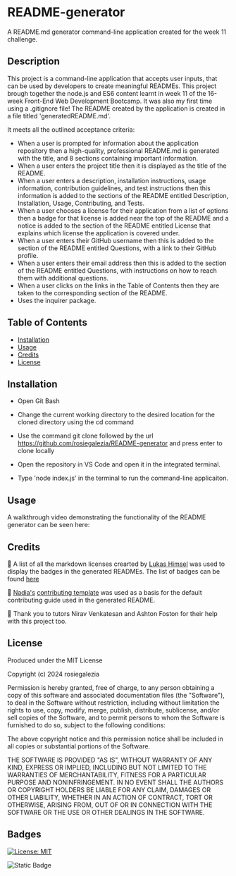 # README-generator
A README.md generator command-line application created for the week 11 challenge.

## Description

This project is a command-line application that accepts user inputs, that can be used by developers to create meaningful READMEs. This project brough together the node.js and ES6 content learnt in week 11 of the 16-week Front-End Web Development Bootcamp. It was also my first time using a .gitignore file! The README created by the application is created in a file titled 'generatedREADME.md'.

It meets all the outlined acceptance criteria:
 * When a user is prompted for information about the application repository then a high-quality, professional README.md is generated with the title, and 8 sections containing important information.
 * When a user enters the project title then it is displayed as the title of the README.
 * When a user enters a description, installation instructions, usage information, contribution guidelines, and test instructions then this information is added to the sections of the README entitled Description, Installation, Usage, Contributing, and Tests.
 * When a user chooses a license for their application from a list of options then a badge for that license is added near the top of the README and a notice is added to the section of the README entitled License that explains which license the application is covered under.
 * When a user enters their GitHub username then this is added to the section of the README entitled Questions, with a link to their GitHub profile.
 * When a user enters their email address then this is added to the section of the README entitled Questions, with instructions on how to reach them with additional questions.
 * When a user clicks on the links in the Table of Contents then they are taken to the corresponding section of the README.
 * Uses the inquirer package.

## Table of Contents

- [Installation](#installation)
- [Usage](#usage)
- [Credits](#credits)
- [License](#license)

## Installation

* Open Git Bash

* Change the current working directory to the desired location for the cloned directory using the cd command

* Use the command git clone followed by the url https://github.com/rosiegalezia/README-generator and press enter to clone locally

* Open the repository in VS Code and open it in the integrated terminal.

* Type 'node index.js' in the terminal to run the command-line applicaiton.

## Usage

A walkthrough video demonstrating the functionality of the README generator can be seen here: 

## Credits

👏 A list of all the markdown licenses crearted by [Lukas Himsel](https://gist.github.com/lukas-h) was used to display the badges in the generated READMEs. The list of badges can be found [here](https://gist.github.com/lukas-h/2a5d00690736b4c3a7ba)

👏 [Nadia's](https://github.com/nayafia) [contributing template](https://github.com/nayafia/contributing-template/blob/master/CONTRIBUTING-template.md) was used as a basis for the default contributing guide used in the generated README.

👏 Thank you to tutors Nirav Venkatesan and Ashton Foston for their help with this project too.

## License

Produced under the MIT License

Copyright (c) 2024 rosiegalezia

Permission is hereby granted, free of charge, to any person obtaining a copy
of this software and associated documentation files (the "Software"), to deal
in the Software without restriction, including without limitation the rights
to use, copy, modify, merge, publish, distribute, sublicense, and/or sell
copies of the Software, and to permit persons to whom the Software is
furnished to do so, subject to the following conditions:

The above copyright notice and this permission notice shall be included in all
copies or substantial portions of the Software.

THE SOFTWARE IS PROVIDED "AS IS", WITHOUT WARRANTY OF ANY KIND, EXPRESS OR
IMPLIED, INCLUDING BUT NOT LIMITED TO THE WARRANTIES OF MERCHANTABILITY,
FITNESS FOR A PARTICULAR PURPOSE AND NONINFRINGEMENT. IN NO EVENT SHALL THE
AUTHORS OR COPYRIGHT HOLDERS BE LIABLE FOR ANY CLAIM, DAMAGES OR OTHER
LIABILITY, WHETHER IN AN ACTION OF CONTRACT, TORT OR OTHERWISE, ARISING FROM,
OUT OF OR IN CONNECTION WITH THE SOFTWARE OR THE USE OR OTHER DEALINGS IN THE
SOFTWARE.

## Badges

[![License: MIT](https://img.shields.io/badge/License-MIT-yellow.svg)](https://opensource.org/licenses/MIT)

![Static Badge](https://img.shields.io/badge/project-complete-brightgreen)